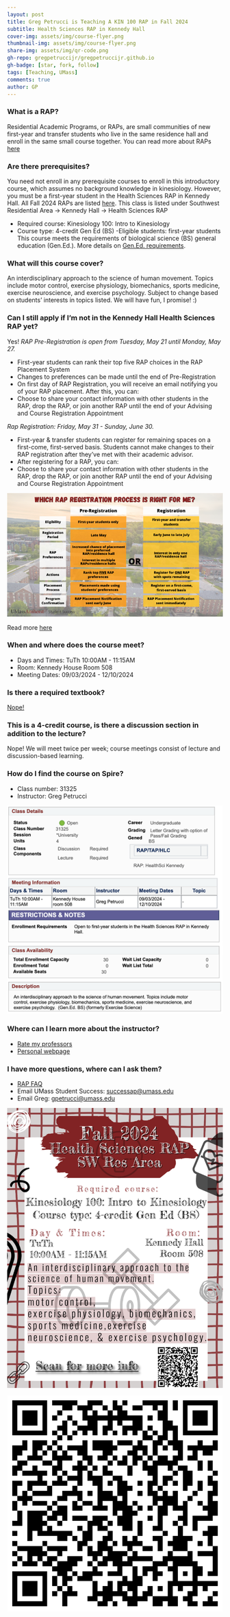 ```yaml
---
layout: post
title: Greg Petrucci is Teaching A KIN 100 RAP in Fall 2024
subtitle: Health Sciences RAP in Kennedy Hall
cover-img: assets/img/course-flyer.png
thumbnail-img: assets/img/course-flyer.png
share-img: assets/img/qr-code.png
gh-repo: gregpetruccijr/gregpetruccijr.github.io
gh-badge: [star, fork, follow]
tags: [Teaching, UMass]
comments: true
author: GP
---
```

### What is a RAP?
Residential Academic Programs, or RAPs, are small communities of new first-year and transfer students who live in the same residence hall and enroll in the same small course together. 
You can read more about RAPs [here](https://www.umass.edu/studentsuccess/RAP/about)
### Are there prerequisites?
You need not enroll in any prerequisite courses to enroll in this introductory course, which assumes no background knowledge in kinesiology. 
However, you must be a first-year student in the Health Sciences RAP in Kennedy Hall. 
All Fall 2024 RAPs are listed [here](https://www.umass.edu/studentsuccess/RAP/RAPs).
This class is listed under Southwest Residential Area -> Kennedy Hall -> Health Sciences RAP
  - Required course: Kinesiology 100: Intro to Kinesiology
  - Course type: 4-credit Gen Ed (BS)
  -Eligible students: first-year students
This course meets the requirements of biological science (BS) general education (Gen.Ed.). 
More details on [Gen.Ed. requirements](https://www.umass.edu/gened/students/fulfilling-requirements).
### What will this course cover?
An interdisciplinary approach to the science of human movement. Topics include motor control, exercise physiology, biomechanics, sports medicine, exercise neuroscience, and exercise psychology.
Subject to change based on students’ interests in topics listed. We will have fun, I promise! :)


### Can I still apply if I’m not in the Kennedy Hall Health Sciences RAP yet?
Yes! 
_RAP Pre-Registration is open from Tuesday, May 21 until Monday, May 27._
  - First-year students can rank their top five RAP choices in the RAP Placement 	System
  - Changes to preferences can be made until the end of Pre-Registration
  - On first day of RAP Registration, you will receive an email notifying you of your RAP placement. After this, you can:
  - Choose to share your contact information with other students in the RAP, drop the RAP, or join another RAP until the end of your Advising and Course Registration Appointment

_Rap Registration: Friday, May 31 - Sunday, June 30._
  - First-year & transfer students can register for remaining spaces on a first-come, first-served basis. Students cannot make changes to their RAP registration after they’ve met with their academic advisor.
  - After registering for a RAP, you can:
  - Choose to share your contact information with other students in the RAP, drop the RAP, or join another RAP until the end of your Advising and Course Registration Appointment
    
![ ](assets/img/Fall24-RAP-Timeline.png)
 
Read more [here](https://www.umass.edu/studentsuccess/RAP/joinarap)

### When and where does the course meet?
  - Days and Times: TuTh 10:00AM - 11:15AM
  - Room: Kennedy House Room 508
  - Meeting Dates: 09/03/2024 - 12/10/2024	

### Is there a required textbook?
[Nope!](https://umass.ecampus.com/course-list.asp?autocourselist=1&c=|5744950&s=146321&missing=)
 
### This is a 4-credit course, is there a discussion section in addition to the lecture?
Nope! We will meet twice per week; course meetings consist of lecture and discussion-based learning. 

### How do I find the course on Spire?
  - Class number: 31325
  - Instructor: Greg Petrucci
    
![ ](assets/img/F24-RAP-spire-listing.png)

### Where can I learn more about the instructor? 
  - [Rate my professors](https://www.ratemyprofessors.com/professor/2999129)
  - [Personal webpage](https://gregpetrucci.com/)

### I have more questions, where can I ask them?
  - [RAP FAQ](https://www.umass.edu/studentsuccess/RAP/faq)
  - Email UMass Student Success: successap@umass.edu
  - Email Greg: gpetrucci@umass.edu
    
![ ](assets/img/course-flyer.png)

![ ](assets/img/qr-code.png)

